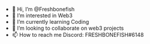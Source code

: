 - 👋 Hi, I’m @Freshbonefish
- 👀 I’m interested in Web3
- 🌱 I’m currently learning Coding
- 💞️ I’m looking to collaborate on web3 projects
- 📫 How to reach me Discord: FRESHBONEFISH#6148
<!---
Freshbonefish/Freshbonefish is a ✨ special ✨ repository because its `README.md` (this file) appears on your GitHub profile.
You can click the Preview link to take a look at your changes.
--->
